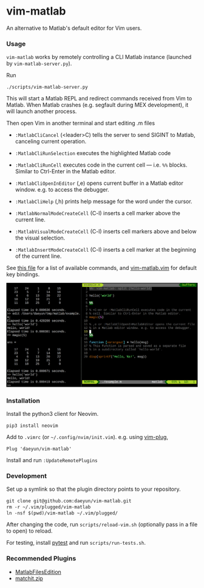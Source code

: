vim-matlab
===========

An alternative to Matlab's default editor for Vim users.

### Usage

`vim-matlab` works by remotely controlling a CLI Matlab instance (launched by `vim-matlab-server.py`).

Run

```
./scripts/vim-matlab-server.py
```

This will start a Matlab REPL and redirect commands received from Vim to Matlab. When Matlab crashes (e.g. segfault during MEX development), it will launch another process.

Then open Vim in another terminal and start editing .m files

- `:MatlabCliCancel` (\<leader\>C) tells the server to send SIGINT to Matlab, canceling current operation.

- `:MatlabCliRunSelection` executes the highlighted Matlab code

- `:MatlabCliRunCell` executes code in the current cell — i.e. `%%` blocks. Similar to Ctrl-Enter in the Matlab editor.

- `:MatlabCliOpenInEditor` (,e) opens current buffer in a Matlab editor window. e.g. to access the debugger.

- `:MatlabCliHelp` (,h) prints help message for the word under the cursor.

- `:MatlabNormalModeCreateCell` (C-l) inserts a cell marker above the current line.

- `:MatlabVisualModeCreateCell` (C-l) inserts cell markers above and below the visual selection.

- `:MatlabInsertModeCreateCell` (C-l) inserts a cell marker at the beginning of the current line.

See [this file](rplugin/python/vim_matlab/__init__.py) for a list of available commands, and [vim-matlab.vim](ftplugin/matlab/vim-matlab.vim) for default key bindings.

![Screenshot](/docs/images/screenshot.png)

### Installation

Install the python3 client for Neovim.

```
pip3 install neovim
```

Add to `.vimrc` (or `~/.config/nvim/init.vim`). e.g. using [vim-plug](https://github.com/junegunn/vim-plug),

```
Plug 'daeyun/vim-matlab'
```

Install and run `:UpdateRemotePlugins`


### Development

Set up a symlink so that the plugin directory points to your repository.

```
git clone git@github.com:daeyun/vim-matlab.git
rm -r ~/.vim/plugged/vim-matlab
ln -nsf $(pwd)/vim-matlab ~/.vim/plugged/
```

After changing the code, run `scripts/reload-vim.sh` (optionally pass in a file to open) to reload.

For testing, install [pytest](https://github.com/pytest-dev/pytest/) and run `scripts/run-tests.sh`.


### Recommended Plugins

- [MatlabFilesEdition](http://www.vim.org/scripts/script.php?script_id=2407)
- [matchit.zip](http://www.vim.org/scripts/script.php?script_id=39)
